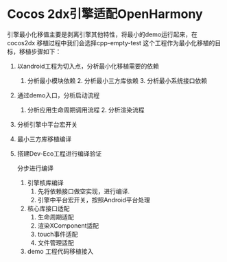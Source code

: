 # Cocos 2dx引擎适配OpenHarmony
引擎最小化移值主要是剥离引擎其他特性，将最小的demo运行起来，在cocos2dx 移植过程中我们会选择cpp-empty-test 这个工程作为最小化移植的目标，移植步骤如下：

 1. 以android工程为切入点，分析最小化移植需要的依赖

    1.  分析最小模块依赖
        	2.  分析最小三方库依赖
        	3.  分析最小系统接口依赖

 2. 通过demo入口，分析启动流程

    1.  分析应用生命周期调用流程
        	2.  分析渲染流程

 3. 分析引擎中平台宏开关

 4. 最小三方库移植编译

 5. 搭建Dev-Eco工程进行编译验证

    分步进行编译

    1. 引擎核库编译
       1. 先将依赖接口做空实现，进行编译.
       2. 引擎中平台宏开关，按照Android平台处理
    2. 核心库接口适配
       1. 生命周期适配
       2. 渲染XComponent适配
       3. touch事件适配
       4. 文件管理适配
    3. demo 工程代码移植接入